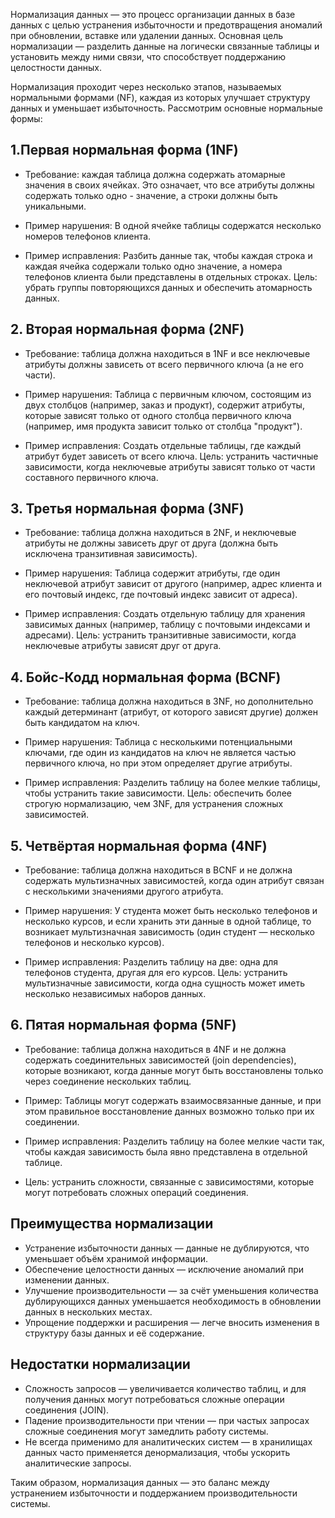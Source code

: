 Нормализация данных — это процесс организации данных в базе данных с целью устранения избыточности и предотвращения аномалий при обновлении, вставке или удалении данных. Основная цель нормализации — разделить данные на логически связанные таблицы и установить между ними связи, что способствует поддержанию целостности данных.

Нормализация проходит через несколько этапов, называемых нормальными формами (NF), каждая из которых улучшает структуру данных и уменьшает избыточность. Рассмотрим основные нормальные формы:

##  1.Первая нормальная форма (1NF)
- Требование: каждая таблица должна содержать атомарные значения в своих ячейках. Это означает, что все атрибуты должны содержать только одно -    значение, а строки должны быть уникальными.

- Пример нарушения: В одной ячейке таблицы содержатся несколько номеров телефонов клиента.

- Пример исправления: Разбить данные так, чтобы каждая строка и каждая ячейка содержали только одно значение, а номера телефонов клиента были представлены в отдельных строках.
Цель: убрать группы повторяющихся данных и обеспечить атомарность данных.

## 2. Вторая нормальная форма (2NF)
- Требование: таблица должна находиться в 1NF и все неключевые атрибуты должны зависеть от всего первичного ключа (а не его части).

- Пример нарушения: Таблица с первичным ключом, состоящим из двух столбцов (например, заказ и продукт), содержит атрибуты, которые зависят только от одного столбца первичного ключа (например, имя продукта зависит только от столбца "продукт").

- Пример исправления: Создать отдельные таблицы, где каждый атрибут будет зависеть от всего ключа.
Цель: устранить частичные зависимости, когда неключевые атрибуты зависят только от части составного первичного ключа.

## 3. Третья нормальная форма (3NF)
- Требование: таблица должна находиться в 2NF, и неключевые атрибуты не должны зависеть друг от друга (должна быть исключена транзитивная зависимость).

- Пример нарушения: Таблица содержит атрибуты, где один неключевой атрибут зависит от другого (например, адрес клиента и его почтовый индекс, где почтовый индекс зависит от адреса).

- Пример исправления: Создать отдельную таблицу для хранения зависимых данных (например, таблицу с почтовыми индексами и адресами).
Цель: устранить транзитивные зависимости, когда неключевые атрибуты зависят друг от друга.

## 4. Бойс-Кодд нормальная форма (BCNF)
- Требование: таблица должна находиться в 3NF, но дополнительно каждый детерминант (атрибут, от которого зависят другие) должен быть кандидатом на ключ.

- Пример нарушения: Таблица с несколькими потенциальными ключами, где один из кандидатов на ключ не является частью первичного ключа, но при этом определяет другие атрибуты.

- Пример исправления: Разделить таблицу на более мелкие таблицы, чтобы устранить такие зависимости.
Цель: обеспечить более строгую нормализацию, чем 3NF, для устранения сложных зависимостей.

## 5. Четвёртая нормальная форма (4NF)
- Требование: таблица должна находиться в BCNF и не должна содержать мультизначных зависимостей, когда один атрибут связан с несколькими значениями другого атрибута.

- Пример нарушения: У студента может быть несколько телефонов и несколько курсов, и если хранить эти данные в одной таблице, то возникает мультизначная зависимость (один студент — несколько телефонов и несколько курсов).

- Пример исправления: Разделить таблицу на две: одна для телефонов студента, другая для его курсов.
Цель: устранить мультизначные зависимости, когда одна сущность может иметь несколько независимых наборов данных.

## 6. Пятая нормальная форма (5NF)
- Требование: таблица должна находиться в 4NF и не должна содержать соединительных зависимостей (join dependencies), которые возникают, когда данные могут быть восстановлены только через соединение нескольких таблиц.

- Пример: Таблицы могут содержать взаимосвязанные данные, и при этом правильное восстановление данных возможно только при их соединении.

- Пример исправления: Разделить таблицу на более мелкие части так, чтобы каждая зависимость была явно представлена в отдельной таблице.
- Цель: устранить сложности, связанные с зависимостями, которые могут потребовать сложных операций соединения.

## Преимущества нормализации
- Устранение избыточности данных — данные не дублируются, что уменьшает объём хранимой информации.
- Обеспечение целостности данных — исключение аномалий при изменении данных.
- Улучшение производительности — за счёт уменьшения количества дублирующихся данных уменьшается необходимость в обновлении данных в нескольких местах.
- Упрощение поддержки и расширения — легче вносить изменения в структуру базы данных и её содержание.
## Недостатки нормализации
- Сложность запросов — увеличивается количество таблиц, и для получения данных могут потребоваться сложные операции соединения (JOIN).
- Падение производительности при чтении — при частых запросах сложные соединения могут замедлить работу системы.
- Не всегда применимо для аналитических систем — в хранилищах данных часто применяется денормализация, чтобы ускорить аналитические запросы.

Таким образом, нормализация данных — это баланс между устранением избыточности и поддержанием производительности системы.